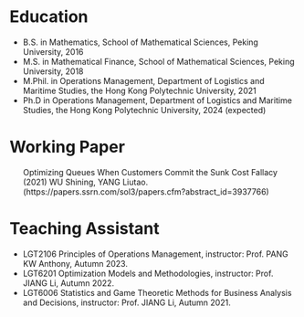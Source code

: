 
Education
======
* B.S. in Mathematics, School of Mathematical Sciences, Peking University, 2016
* M.S. in Mathematical Finance, School of Mathematical Sciences, Peking University, 2018
* M.Phil. in Operations Management, Department of Logistics and Maritime Studies, the Hong Kong Polytechnic University, 2021
* Ph.D in Operations Management, Department of Logistics and Maritime Studies, the Hong Kong Polytechnic University, 2024 (expected)

Working Paper
======
  <ul> Optimizing Queues When Customers Commit the Sunk Cost Fallacy (2021) 
    WU Shining, YANG Liutao.
  (https://papers.ssrn.com/sol3/papers.cfm?abstract_id=3937766)</ul>
  
Teaching Assistant
======
* LGT2106 Principles of Operations Management, instructor: Prof. PANG KW Anthony, Autumn 2023.    
* LGT6201 Optimization Models and Methodologies, instructor: Prof. JIANG Li, Autumn 2022.    
* LGT6006 Statistics and Game Theoretic Methods for Business Analysis and Decisions, instructor: Prof. JIANG Li, Autumn 2021. 
